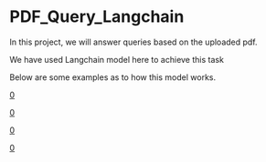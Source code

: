 # PDF_Query_Langchain

In this project, we will answer queries based on the uploaded pdf. 

We have used Langchain model here to achieve this task

Below are some examples as to how this model works.

[0](pdf_1.png)

[0](pdf_2.png)

[0](pdf_3.png)

[0](pdf_4.png)
